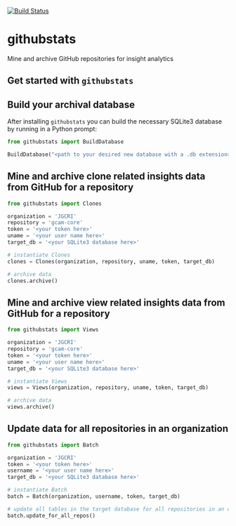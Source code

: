 [![Build Status](https://travis-ci.org/JGCRI/githubstats.svg?branch=master)](https://travis-ci.org/JGCRI/githubstats)

# githubstats
Mine and archive GitHub repositories for insight analytics

## Get started with `githubstats`

## Build your archival database
After installing `githubstats` you can build the necessary SQLite3 database by running in a Python prompt:

```python
from githubstats import BuildDatabase

BuildDatabase("<path to your desired new database with a .db extension>")
```

## Mine and archive clone related insights data from GitHub for a repository

```python
from githubstats import Clones

organization = 'JGCRI'
repository = 'gcam-core'
token = '<your token here>'
uname = '<your user name here>'
target_db = '<your SQLite3 database here>'

# instantiate Clones
clones = Clones(organization, repository, uname, token, target_db)

# archive data
clones.archive()
```

## Mine and archive view related insights data from GitHub for a repository

```python
from githubstats import Views

organization = 'JGCRI'
repository = 'gcam-core'
token = '<your token here>'
uname = '<your user name here>'
target_db = '<your SQLite3 database here>'

# instantiate Views
views = Views(organization, repository, uname, token, target_db)

# archive data
views.archive()
```

## Update data for all repositories in an organization

```python
from githubstats import Batch

organization = 'JGCRI'
token = '<your token here>'
username = '<your user name here>'
target_db = '<your SQLite3 database here>'

# instantiate Batch
batch = Batch(organization, username, token, target_db)

# update all tables in the target database for all repositories in an organization
batch.update_for_all_repos()
```
